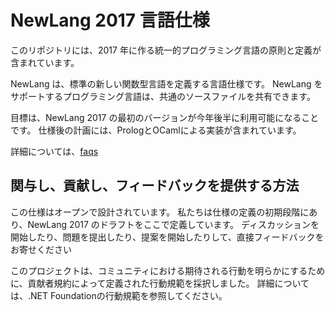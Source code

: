 # NewLang 2017 言語仕様

このリポジトリには、2017 年に作る統一的プログラミング言語の原則と定義が含まれています。

NewLang は、標準の新しい関数型言語を定義する言語仕様です。 NewLang をサポートするプログラミング言語は、共通のソースファイルを共有できます。

目標は、NewLang 2017 の最初のバージョンが今年後半に利用可能になることです。
仕様後の計画には、PrologとOCamlによる実装が含まれています。

詳細については、[faqs](docs/faqs.md)

## 関与し、貢献し、フィードバックを提供する方法

この仕様はオープンで設計されています。 私たちは仕様の定義の初期段階にあり、NewLang 2017 のドラフトをここで定義しています。 ディスカッションを開始したり、問題を提出したり、提案を開始したりして、直接フィードバックをお寄せください

このプロジェクトは、コミュニティにおける期待される行動を明らかにするために、貢献者規約によって定義された行動規範を採択しました。 詳細については、.NET Foundationの行動規範を参照してください。

